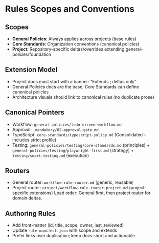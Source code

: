 # Rules Scopes and Conventions

## Scopes
- **General Policies**: Always applies across projects (base rules)
- **Core Standards**: Organization conventions (canonical policies)
- **Project**: Repository-specific deltas/overrides extending general-policies/foundation

## Extension Model
- Project docs must start with a banner: “Extends <path>; deltas only”
- General Policies docs are the base; Core Standards can define canonical policies
- Architecture visuals should link to canonical rules (no duplicate prose)

## Canonical Pointers
- Workflow: `general-policies/todo-driven-workflow.md`
- Approval: `_mandatory/02-approval-gate.md`
- TypeScript: `core-standards/typescript-policy.md` (Consolidated - includes strict profile)
- Testing: `general-policies/testing/core-standards.md` (principles) + `general-policies/testing/playwright-first.md` (strategy) + `testing/smart-testing.md` (execution)

## Routers
- General router: `workflow-rule-router.md` (generic, reusable)
- Project router: `project/workflow-rule-router.project.md` (project-specific extensions)
Load order: General first, then project router for domain deltas.

## Authoring Rules
- Add front-matter (id, title, scope, owner, last_reviewed)
- Update `rule-manifest.json` with scope and extends
- Prefer links over duplication; keep docs short and actionable



